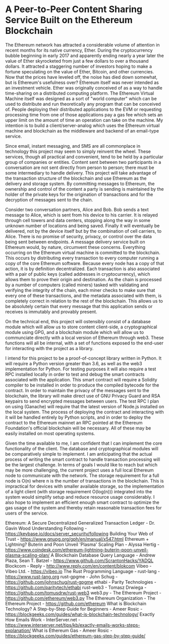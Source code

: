 # A Peer-to-Peer Content Sharing Service Built on the Ethereum Blockchain
The Ethereum network has attracted a considerable volume of attention in
recent months for its native currency, Ether. During the
cryptocurrency bubble beginning in early 2017 and apparently ending
nearly a year later the value of Ether skyrocketed from just a few
dollars to over a thousand dollars. It attracted a staggering number of
investors hoping to make a fortune speculating on the value of Ether,
Bitcoin, and other currencies. Now that the prices have leveled off, the
noise has died down somewhat, but is Ethereum's usefulness over?
Ethereum itself was never intended as an investment vehicle. Ether was
originally conceived of as a way to handle time-sharing on a distributed
computing platform. The Ethereum Virtual Machine itself was designed as
a sort of "world computer" which can be used to distribute and run
theoretically any program that can be conceived of. People deploying
their distributed applications to the EVM or requesting processing time
from one of those applications pay a gas fee which sets an upper limit on the
amount of time an operation can take on the machine. My
intention is to build a client/server-analog which uses the Ethereum
virtual machine and blockchain as the middleware and backend of an
email-type service.


Since email, instant messaging, and SMS are all commonplace in
technology this project may seem to simply reinvent the wheel. These
services, though all practical and convenient, tend to be held by a
particular group of companies or entities. Content sent between two
participants in a conversation are not sent directly from person to
person; there must be some intermediary to handle delivery. This project
will take advantage of the transaction structure of the blockchain and
use Ethereum as the delivery and storage system. By committing messages
to Ethereum, the ownership and control of the content a party is sending
is maintained by the holder of the private keys for the origination of
transactions and for the decryption of messages sent to the chain.


Consider two conversation partners, Alice and Bob. Bob sends a text
message to Alice, which is sent from his device to his carrier. It is
relayed through cell towers and data centers, stopping along the way in
some unknown number of locations and being saved. Finally it will
eventually be delivered, not by the device itself but by the combination
of cell carriers, to Alice. There is no promise of security, privacy, or
control over the data being sent between endpoints. A message delivery
service built on Ethereum would, by nature, circumvent these concerns.
Everything occurring on the Ethereum virtual machine is committed to the
blockchain. This occurs by distributing every transaction
to every computer running a copy of the core Ethereum software. Because
every node has a
copy of that action, it is by definition decentralized. Each transaction
is also associated with a pair of public keys (called addresses in
cryptocurrency), which allows them to prove their origin and
destination. As the chain is processed by a number of computers (called
miners) tasked with validating and verifying the integrity of the
chain, each miner checks to make sure that every one of
these transactions, and the metadata associated with them, is completely
correct in relation to the rest of the
blockchain.
This allows us to be absolutely certain that every message that this
application sends or receives is immutably and provably
present.

On the technical end, this project will ostensibly consist of a database
module which will allow us to store content client-side, a
cryptographical module using GPG, and a blockchain module which will
allow us to communciate directly with a local version of Ethereum
through web3. These functions will all be internal, with a set of
functions exposed to the end-user for interacting with the project as a
library.


I intend for this project to be a proof-of-concept library written in
Python. It will require a Python version greater than 3.6, as well as
the web3
implementation for Python. For testing purposes it will also
require a test RPC installed locally in order to test and
debug the smart contracts associated with the application. This
smart contract will require a Solidity compiler to be installed in order
to produce the compiled bytecode for the contract. In order to maintain
the privacy of the messages sent to the blockchain, the library will
make direct use of GNU Privacy Guard and RSA keypairs to send encrypted
messages between users. The test RPC I plan on using (Ganache) will
require that the latest version of Node.js installed on the local
system. The process of deploying the contract and interacting with it
will be handled entirely by Python scripts, and in order to deploy the
contract to the Ethereum mainnet an RPC pointed at the Ethereum
Foundation's official blockchain will be necessary. All of these may be
easily installed on most operating systems.


Given the time available to me, I am confident that I can implement the
core functionality of the client. The database and cryptographical
modules will be comparatively simple to implement. I am anticipating
that the actual process of writing the smart contract to handle
transaction processing will be the largest challenge. In terms of goals
I would like to reach but which may be more challenging, the current
project uses a full local Ethereum node to communicate with the network.
The storage requirement for a full node is O(n) where n is the number of
transactions in the blockchain. This is impractical for devices with
smaller available storage, so the implementation of a light client (with storage requirement O(log(n)))
integrated into the system would simplify setup and reduce resource
usage considerably. I also hope to implement an efficient enough smart
contract to optimize the gas usage of the system and thereby retain
reasonable transaction fees for users of the service.

Ethereum: A Secure Decentralized Generalized Transaction Ledger - Dr. Gavin Wood
Understanding Following - https://keybase.io/docs/server_security/following
Building Your Web of Trust - https://www.gnupg.org/gph/en/manual/x547.html
Ethereum + Lightning? Buterin and Poon Unveil 'Plasma' Scaling Plan - Alyssa Hertig - https://www.coindesk.com/ethereum-lightning-buterin-poon-unveil-plasma-scaling-plan/
A Blockchain Database Query Language - Andrew Plaza, Sean T. Batzel - https://www.github.com/ScrantonHacks/YADQL
Blockcom - Reply - http://www.reply.com/en/content/blokcom
Vibeo - Vibeo Ltd. - https://vibeo.io
The Rust Programming Language - rust-lang - https://www.rust-lang.org
rust-gpgme - John Schug - https://github.com/johnschug/rust-gpgme
ethabi - Parity Technologies - https://github.com/paritytech/ethabi
rust-web3 - Tomasz Drwiega - https://github.com/tomusdrw/rust-web3
web3.py - The Ethereum Project - https://github.com/ethereum/web3.py
The Ethereum Organization - The Ethereum Project - https://github.com/ethereum
What is Blockchain Technology? A Step-by-Step Guide for Beginners - Ameer Rosic - https://blockgeeks.com/guides/what-is-blockchain-technology/
Exactly How Emails Work - InterServer.net - https://www.interserver.net/tips/kb/exactly-emails-works-steps-explanation/
What is Ethereum Gas - Ameer Rosic -  https://blockgeeks.com/guides/ethereum-gas-step-by-step-guide/
